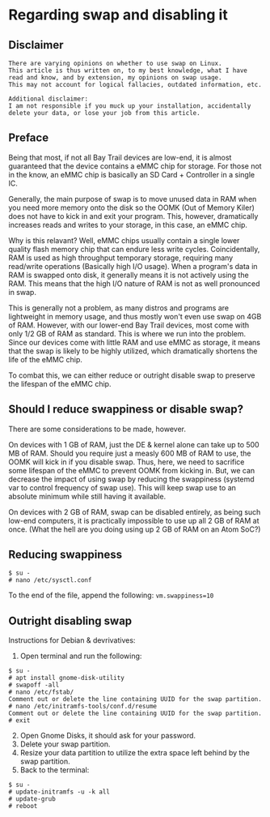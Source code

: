 # Regarding swap and disabling it

## Disclaimer
```
There are varying opinions on whether to use swap on Linux.
This article is thus written on, to my best knowledge, what I have read and know, and by extension, my opinions on swap usage.
This may not account for logical fallacies, outdated information, etc.

Additional disclaimer:
I am not responsible if you muck up your installation, accidentally delete your data, or lose your job from this article.
```
## Preface

Being that most, if not all Bay Trail devices are low-end, it is almost guaranteed that the device contains a eMMC chip for storage.
For those not in the know, an eMMC chip is basically an SD Card + Controller in a single IC.

Generally, the main purpose of swap is to move unused data in RAM when you need more memory onto the disk so the OOMK (Out of Memory Kiler) does not have to kick in and exit your program.
This, however, dramatically increases reads and writes to your storage, in this case, an eMMC chip.

Why is this relavant? Well, eMMC chips usually contain a single lower quality flash memory chip that can endure less write cycles.
Coincidentally, RAM is used as high throughput temporary storage, requiring many read/write operations (Basically high I/O usage). 
When a program's data in RAM is swapped onto disk, it generally means it is not actively using the RAM. This means that the high I/O nature of RAM is not as well pronounced in swap.

This is generally not a problem, as many distros and programs are lightweight in memory usage, and thus mostly won't even use swap on 4GB of RAM.
However, with our lower-end Bay Trail devices, most come with only 1/2 GB of RAM as standard. This is where we run into the problem.
Since our devices come with little RAM and use eMMC as storage, it means that the swap is likely to be highly utilized, which dramatically shortens the life of the eMMC chip.

To combat this, we can either reduce or outright disable swap to preserve the lifespan of the eMMC chip.

## Should I reduce swappiness or disable swap?

There are some considerations to be made, however.

On devices with 1 GB of RAM, just the DE & kernel alone can take up to 500 MB of RAM. Should you require just a measly 600 MB of RAM to use, the OOMK will kick in if you disable swap.
Thus, here, we need to sacrifice some lifespan of the eMMC to prevent OOMK from kicking in.
But, we can decrease the impact of using swap by reducing the swappiness (systemd var to control frequency of swap use).
This will keep swap use to an absolute minimum while still having it available.

On devices with 2 GB of RAM, swap can be disabled entirely, as being such low-end computers, it is practically impossible to use up all 2 GB of RAM at once. (What the hell are you doing using up 2 GB of RAM on an Atom SoC?)

## Reducing swappiness
```
$ su -
# nano /etc/sysctl.conf
```
To the end of the file, append the following: `vm.swappiness=10`

## Outright disabling swap
Instructions for Debian & devrivatives:

1. Open terminal and run the following:

```
$ su -
# apt install gnome-disk-utility
# swapoff -all
# nano /etc/fstab/
Comment out or delete the line containing UUID for the swap partition.
# nano /etc/initramfs-tools/conf.d/resume
Comment out or delete the line containing UUID for the swap partition.
# exit
```
2. Open Gnome Disks, it should ask for your password.
3. Delete your swap partition.
4. Resize your data partition to utilize the extra space left behind by the swap partition.
5. Back to the terminal:
```
$ su -
# update-initramfs -u -k all
# update-grub
# reboot
```
